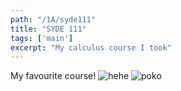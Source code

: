 ```yaml
---
path: "/1A/syde111"
title: "SYDE 111"
tags: ['main']
excerpt: "My calculus course I took"
---
```


My favourite course!
![hehe](https://media.tenor.com/images/b92dca801f851339633041e39cc722d7/tenor.gif)
![poko](https://media.giphy.com/media/vFKqnCdLPNOKc/giphy.gif)